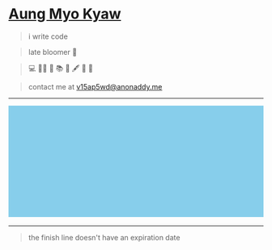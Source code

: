 # [Aung Myo Kyaw](https://www.aungmyokyaw.com)

> i write code

> late bloomer 🌸

> 💻 🧘‍♂️ 📝 📚 📖 🖋️ 🎸 🌸

> contact me at v15ap5wd@anonaddy.me

---

![sky blue](././assets/skyblue.png)

---

> the finish line doesn't have an expiration date
